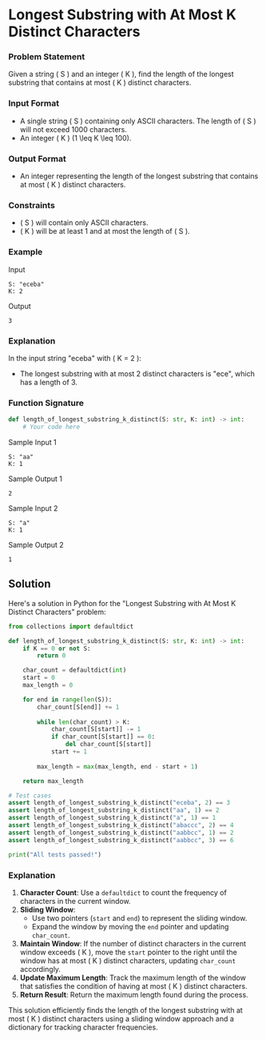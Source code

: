 # Longest Substring with At Most K Distinct Characters

### Problem Statement

Given a string \( S \) and an integer \( K \), find the length of the longest substring that contains at most \( K \) distinct characters.

### Input Format

- A single string \( S \) containing only ASCII characters. The length of \( S \) will not exceed 1000 characters.
- An integer \( K \) (1 \leq K \leq 100).

### Output Format

- An integer representing the length of the longest substring that contains at most \( K \) distinct characters.

### Constraints

- \( S \) will contain only ASCII characters.
- \( K \) will be at least 1 and at most the length of \( S \).

### Example

Input 
```
S: "eceba"
K: 2
```

Output 
```
3
```

### Explanation

In the input string "eceba" with \( K = 2 \):
- The longest substring with at most 2 distinct characters is "ece", which has a length of 3.

### Function Signature
```python
def length_of_longest_substring_k_distinct(S: str, K: int) -> int:
    # Your code here
```

Sample Input 1
```
S: "aa"
K: 1
```

Sample Output 1
```
2
```

Sample Input 2
```
S: "a"
K: 1
```

Sample Output 2
```
1
```

## Solution

Here's a solution in Python for the "Longest Substring with At Most K Distinct Characters" problem:

```python
from collections import defaultdict

def length_of_longest_substring_k_distinct(S: str, K: int) -> int:
    if K == 0 or not S:
        return 0

    char_count = defaultdict(int)
    start = 0
    max_length = 0

    for end in range(len(S)):
        char_count[S[end]] += 1
        
        while len(char_count) > K:
            char_count[S[start]] -= 1
            if char_count[S[start]] == 0:
                del char_count[S[start]]
            start += 1
        
        max_length = max(max_length, end - start + 1)

    return max_length

# Test cases
assert length_of_longest_substring_k_distinct("eceba", 2) == 3
assert length_of_longest_substring_k_distinct("aa", 1) == 2
assert length_of_longest_substring_k_distinct("a", 1) == 1
assert length_of_longest_substring_k_distinct("abaccc", 2) == 4
assert length_of_longest_substring_k_distinct("aabbcc", 1) == 2
assert length_of_longest_substring_k_distinct("aabbcc", 3) == 6

print("All tests passed!")
```

### Explanation

1. **Character Count**: Use a `defaultdict` to count the frequency of characters in the current window.
2. **Sliding Window**:
   - Use two pointers (`start` and `end`) to represent the sliding window.
   - Expand the window by moving the `end` pointer and updating `char_count`.
3. **Maintain Window**: If the number of distinct characters in the current window exceeds \( K \), move the `start` pointer to the right until the window has at most \( K \) distinct characters, updating `char_count` accordingly.
4. **Update Maximum Length**: Track the maximum length of the window that satisfies the condition of having at most \( K \) distinct characters.
5. **Return Result**: Return the maximum length found during the process.

This solution efficiently finds the length of the longest substring with at most \( K \) distinct characters using a sliding window approach and a dictionary for tracking character frequencies.